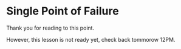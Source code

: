 # Single Point of Failure

Thank you for reading to this point.

However, this lesson is not ready yet, check back tommorow 12PM.
